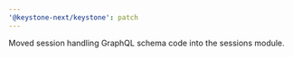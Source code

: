 ```yaml
---
'@keystone-next/keystone': patch
---
```


Moved session handling GraphQL schema code into the sessions module.
